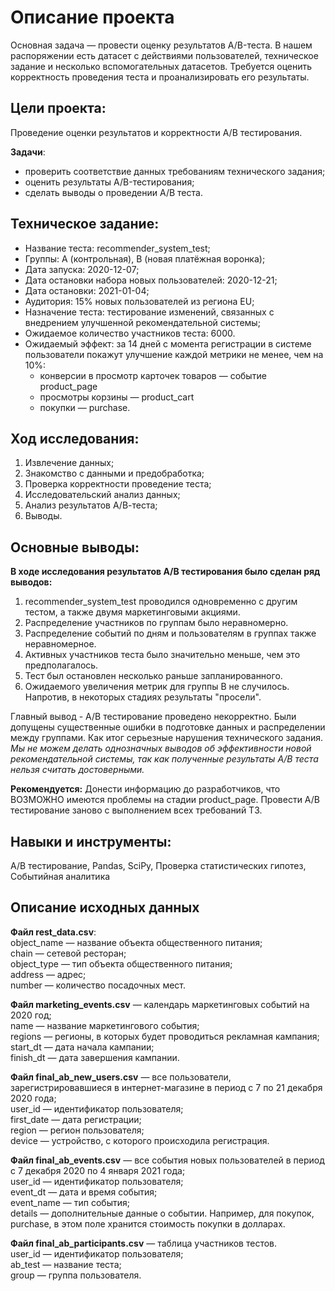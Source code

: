 # Описание проекта
Основная задача — провести оценку результатов A/B-теста. В нашем распоряжении есть датасет с действиями пользователей, техническое задание и несколько вспомогательных датасетов. Требуется оценить корректность проведения теста и проанализировать его результаты.

## Цели проекта:  
Проведение оценки результатов и корректности А/В тестирования.  

**Задачи**:  
- проверить соответствие данных требованиям технического задания;  
- оценить результаты A/B-тестирования;  
- сделать выводы о проведении А/В теста.  

## Техническое задание:  
- Название теста: recommender_system_test;  
- Группы: А (контрольная), B (новая платёжная воронка);  
- Дата запуска: 2020-12-07;  
- Дата остановки набора новых пользователей: 2020-12-21;  
- Дата остановки: 2021-01-04;  
- Аудитория: 15% новых пользователей из региона EU;  
- Назначение теста: тестирование изменений, связанных с внедрением улучшенной рекомендательной системы;  
- Ожидаемое количество участников теста: 6000.  
- Ожидаемый эффект: за 14 дней с момента регистрации в системе пользователи покажут улучшение каждой метрики не менее, чем на 10%:  
    - конверсии в просмотр карточек товаров — событие product_page   
    - просмотры корзины — product_cart  
    - покупки — purchase.  
  
## Ход исследования:  
1. Извлечение данных;  
2. Знакомство с данными и предобработка;  
3. Проверка корректности проведение теста;  
4. Исследовательский анализ данных;  
5. Анализ результатов А/В-теста;  
6. Выводы.  


## Основные выводы:  
**В ходе исследования результатов А/В тестирования было сделан ряд выводов:**  
1) recommender_system_test проводился одновременно с другим тестом, а также двумя маркетинговыми акциями.  
2) Распределение участников по группам было неравномерно.  
3) Распределение событий по дням и пользователям в группах также неравномерное.  
4) Активных участников теста было значительно меньше, чем это предполагалось.  
5) Тест был остановлен несколько раньше запланированного.  
6) Ожидаемого увеличения метрик для группы В не случилось. Напротив, в некоторых стадиях результаты "просели".  

Главный вывод - А/В тестирование проведено некорректно. Были допущены существенные ошибки в подготовке данных и распределении между группами. Как итог серьезные нарушения технического задания. *Мы не можем делать однозначных выводов об эффективности новой рекомендательной системы, так как полученные результаты А/В теста нельзя считать достоверными.*

**Рекомендуется:**
Донести информацию до разработчиков, что ВОЗМОЖНО имеются проблемы на стадии product_page.
Провести А/В тестирование заново с выполнением всех требований ТЗ.

## Навыки и инструменты:
A/B тестирование, Pandas, SciPy, Проверка статистических гипотез, Событийная аналитика

## Описание исходных данных  
**Файл rest_data.csv**:  
object_name — название объекта общественного питания;  
chain — сетевой ресторан;  
object_type — тип объекта общественного питания;  
address — адрес;  
number — количество посадочных мест.    
  
**Файл marketing_events.csv** — календарь маркетинговых событий на 2020 год;  
name — название маркетингового события;  
regions — регионы, в которых будет проводиться рекламная кампания;  
start_dt — дата начала кампании;  
finish_dt — дата завершения кампании.  
  
**Файл final_ab_new_users.csv** — все пользователи, зарегистрировавшиеся в интернет-магазине в период с 7 по 21 декабря 2020 года;  
user_id — идентификатор пользователя;  
first_date — дата регистрации;  
region — регион пользователя;  
device — устройство, с которого происходила регистрация.  

**Файл final_ab_events.csv** — все события новых пользователей в период с 7 декабря 2020 по 4 января 2021 года;  
user_id — идентификатор пользователя;  
event_dt — дата и время события;  
event_name — тип события;  
details — дополнительные данные о событии. Например, для покупок, purchase, в этом поле хранится стоимость покупки в долларах.  

**Файл final_ab_participants.csv** — таблица участников тестов.  
user_id — идентификатор пользователя;  
ab_test — название теста;  
group — группа пользователя.  
